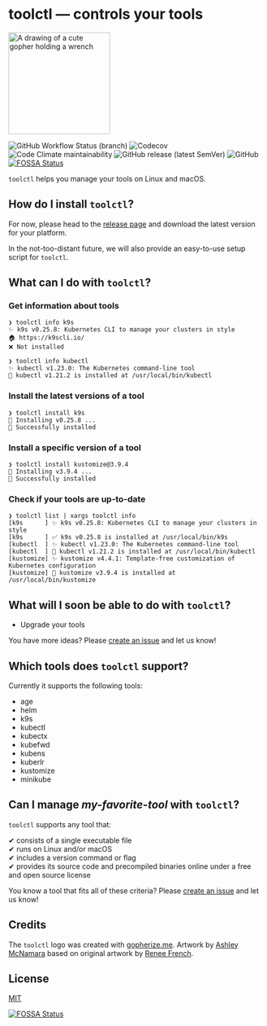 # toolctl — controls your tools

<img src="https://user-images.githubusercontent.com/547220/146074557-339fc1e4-f83e-4cbb-b885-74cb6b52fd46.png" width="200px" alt="A drawing of a cute gopher holding a wrench">

![GitHub Workflow Status (branch)](https://img.shields.io/github/workflow/status/toolctl/toolctl/CI/main) ![Codecov](https://img.shields.io/codecov/c/gh/toolctl/toolctl) ![Code Climate maintainability](https://img.shields.io/codeclimate/maintainability/toolctl/toolctl) ![GitHub release (latest SemVer)](https://img.shields.io/github/v/release/toolctl/toolctl) ![GitHub](https://img.shields.io/github/license/toolctl/toolctl)
[![FOSSA Status](https://app.fossa.com/api/projects/git%2Bgithub.com%2Ftoolctl%2Ftoolctl.svg?type=shield)](https://app.fossa.com/projects/git%2Bgithub.com%2Ftoolctl%2Ftoolctl?ref=badge_shield)

`toolctl` helps you manage your tools on Linux and macOS.

## How do I install `toolctl`?

For now, please head to the [release page](https://github.com/toolctl/toolctl/releases) and download the latest version for your platform.

In the not-too-distant future, we will also provide an easy-to-use setup script for `toolctl`.

## What can I do with `toolctl`?

### Get information about tools

```text
❯ toolctl info k9s
✨ k9s v0.25.8: Kubernetes CLI to manage your clusters in style
🏠 https://k9scli.io/
❌ Not installed

❯ toolctl info kubectl
✨ kubectl v1.23.0: The Kubernetes command-line tool
🔄 kubectl v1.21.2 is installed at /usr/local/bin/kubectl
```

### Install the latest versions of a tool

```text
❯ toolctl install k9s
👷 Installing v0.25.8 ...
🎉 Successfully installed
```

### Install a specific version of a tool

```text
❯ toolctl install kustomize@3.9.4
👷 Installing v3.9.4 ...
🎉 Successfully installed
```

### Check if your tools are up-to-date

```text
❯ toolctl list | xargs toolctl info
[k9s      ] ✨ k9s v0.25.8: Kubernetes CLI to manage your clusters in style
[k9s      ] ✅ k9s v0.25.8 is installed at /usr/local/bin/k9s
[kubectl  ] ✨ kubectl v1.23.0: The Kubernetes command-line tool
[kubectl  ] 🔄 kubectl v1.21.2 is installed at /usr/local/bin/kubectl
[kustomize] ✨ kustomize v4.4.1: Template-free customization of Kubernetes configuration
[kustomize] 🔄 kustomize v3.9.4 is installed at /usr/local/bin/kustomize
```

## What will I soon be able to do with `toolctl`?

- Upgrade your tools

You have more ideas? Please [create an issue](https://github.com/toolctl/toolctl/issues/new) and let us know!

## Which tools does `toolctl` support?

Currently it supports the following tools:

- age
- helm
- k9s
- kubectl
- kubectx
- kubefwd
- kubens
- kuberlr
- kustomize
- minikube

## Can I manage _my-favorite-tool_ with `toolctl`?

`toolctl` supports any tool that:

✔ consists of a single executable file\
✔ runs on Linux and/or macOS\
✔ includes a version command or flag\
✔ provides its source code and precompiled binaries online under a free and open source license

You know a tool that fits all of these criteria?
Please [create an issue](https://github.com/toolctl/toolctl/issues/new) and let us know!

## Credits

The `toolctl` logo was created with [gopherize.me](https://gopherize.me/).
Artwork by [Ashley McNamara](https://twitter.com/ashleymcnamara) based on original artwork by [Renee French](https://reneefrench.blogspot.co.uk/).

## License

[MIT](LICENSE)


[![FOSSA Status](https://app.fossa.com/api/projects/git%2Bgithub.com%2Ftoolctl%2Ftoolctl.svg?type=large)](https://app.fossa.com/projects/git%2Bgithub.com%2Ftoolctl%2Ftoolctl?ref=badge_large)